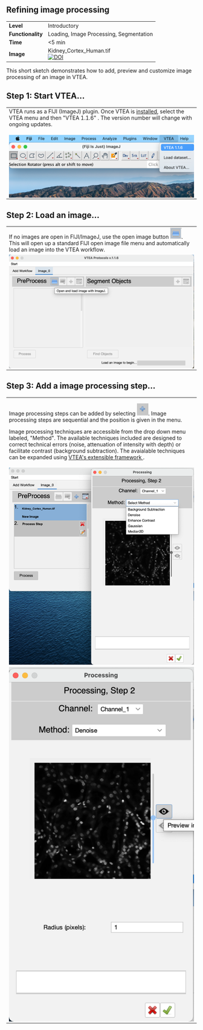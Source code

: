 <h2>Refining image processing</h2>

<table border="0">   
      <tr><td><span style="font-weight:bold">Level</span></td><td>Introductory</td> </tr>
         <tr><td><span style="font-weight:bold">Functionality</span></td> <td>Loading, Image Processing, Segmentation</td> </tr>
         <tr><td><span style="font-weight:bold">Time</span></td> <td> <5 min</td> </tr>
     <tr><td><span style="font-weight:bold">Image</span></td><td>Kidney_Cortex_Human.tif<br><a href="https://doi.org/10.5281/zenodo.5816199"><img src="https://zenodo.org/badge/DOI/10.5281/zenodo.5816199.svg" alt="DOI"></a></td></tr>
     </table>

This short sketch demonstrates how to add, preview and customize image processing of an image in VTEA.  

## Step 1: Start VTEA...

<table border="0"><tr><td>
VTEA runs as a FIJI (ImageJ) plugin.  Once VTEA is <a href = "https://vtea.wiki/starting.html">installed</a>, select the VTEA menu and then "VTEA 1.1.6" .  The version number will change with ongoing updates.  
 </td></tr>
  <tr><td>
<div align="center">
       
       
<img class="rounded"
     src="/vignettes/7Click/step_1.png"
     alt="Screenshot of VTEA in action."
    style="float:left;width:600px;height:auto;">
         </div>       
       </td>
       </tr>
 </table>      
       
## Step 2: Load an image...

<table border = "0"><tr><td>
If no images are open in FIJI/ImageJ, use the open image button <img src="/vignettes/7Click/step_2_button.png"
     alt="Open image with ImageJ"
    style="float:center;width:30px;height:auto;">.  This will open up a standard FIJI open image file menu and automatically load an image into the VTEA workflow.   
 </td></tr>
  <tr><td>
<div align="center">
<img class="rounded"
     src="/vignettes/7Click/step_2.png"
     alt="Screenshot of VTEA in action."
    style="float:left;width:600px;height:auto;">
       </div>  
          </td>
       </tr>
 </table>      
       
     
## Step 3: Add a image processing step...

<table border="0"><tr><td>
<p>Image processing steps can be added by selecting <img src="/vignettes/ImageProcessing/add.png"
     alt="add step"
    style="float:center;width:30px;height:auto;">.  Image processing steps are sequential and the position is given in the menu.</p>
      <p>Image processing techniques are accessible from the drop down menu labeled, "Method".  The available techniques included are designed to correct technical errors (noise, attenuation of intensity with depth) or facilitate contrast (background subtraction).  The avaialable techniques can be expanded using <a href = "https://vtea.wiki/develop.html#use-the-barebones-vtea-plugin-project">VTEA's extensible framework </a>.</p>
 </td></tr>
   <tr><td><div align="center">
<img class="rounded"
     src="/vignettes/ImageProcessing/select_processing.png"
     alt="Screenshot of VTEA in action."
    style="float:left;width:600px;height:auto;">
       </div></td></tr>
      
 </td></tr>
    <tr><td><div align="center">
<img class="rounded"
     src="/vignettes/ImageProcessing/preview_processing.png"
     alt="Screenshot of VTEA in action."
    style="float:left;width:600px;height:auto;">
       </div></td></tr>
 </table>     
    
